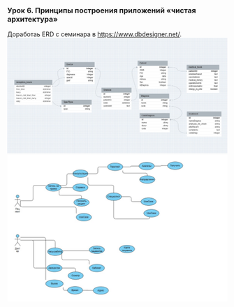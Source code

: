 ### Урок 6. Принципы построения приложений «чистая архитектура»
Доработаь ERD c семинара в https://www.dbdesigner.net/.
![Дз](HW6_ERD.jpg)
![Дз](UseCASE.jpg)